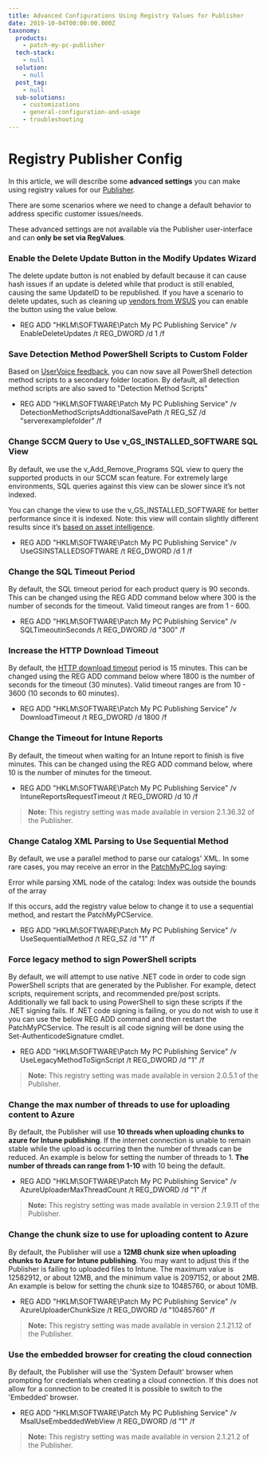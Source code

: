 ```yaml
---
title: Advanced Configurations Using Registry Values for Publisher
date: 2019-10-04T00:00:00.000Z
taxonomy:
  products:
    - patch-my-pc-publisher
  tech-stack:
    - null
  solution:
    - null
  post_tag:
    - null
  sub-solutions:
    - customizations
    - general-configuration-and-usage
    - troubleshooting
---
```


# Registry Publisher Config

In this article, we will describe some **advanced settings** you can make using registry values for our [Publisher](../../docs/).

There are some scenarios where we need to change a default behavior to address specific customer issues/needs.&#x20;

These advanced settings are not available via the Publisher user-interface and can **only be set via RegValues**.

### Enable the Delete Update Button in the Modify Updates Wizard

The delete update button is not enabled by default because it can cause hash issues if an update is deleted while that product is still enabled, causing the same UpdateID to be republished. If you have a scenario to delete updates, such as cleaning up [vendors from WSUS](../../an-error-occurred-while-publishing-an-update-to-wsus-publishing-operation-failed-too-many-locally-published-categories/) you can enable the button using the value below.

* REG ADD "HKLM\SOFTWARE\Patch My PC Publishing Service" /v EnableDeleteUpdates /t REG\_DWORD /d 1 /f

### Save Detection Method PowerShell Scripts to Custom Folder

Based on [UserVoice feedback](https://ideas.patchmypc.com/ideas/PATCHMYPC-I-317), you can now save all PowerShell detection method scripts to a secondary folder location. By default, all detection method scripts are also saved to "Detection Method Scripts"

* REG ADD "HKLM\SOFTWARE\Patch My PC Publishing Service" /v DetectionMethodScriptsAddtionalSavePath /t REG\_SZ /d "serverexamplefolder" /f

### Change SCCM Query to Use v\_GS\_INSTALLED\_SOFTWARE SQL View

By default, we use the v\_Add\_Remove\_Programs SQL view to query the supported products in our SCCM scan feature. For extremely large environments, SQL queries against this view can be slower since it’s not indexed.

You can change the view to use the v\_GS\_INSTALLED\_SOFTWARE for better performance since it is indexed. Note: this view will contain slightly different results since it’s [based on asset intelligence](https://www.enhansoft.com/configuration-manager-and-asset-intelligence/).

* REG ADD "HKLM\SOFTWARE\Patch My PC Publishing Service" /v UseGSINSTALLEDSOFTWARE /t REG\_DWORD /d 1 /f

### Change the SQL Timeout Period

By default, the SQL timeout period for each product query is 90 seconds. This can be changed using the REG ADD command below where 300 is the number of seconds for the timeout. Valid timeout ranges are from 1 - 600.

* REG ADD "HKLM\SOFTWARE\Patch My PC Publishing Service" /v SQLTimeoutinSeconds /t REG\_DWORD /d "300" /f

### Increase the HTTP Download Timeout

By default, the [HTTP download timeout](https://docs.microsoft.com/en-us/dotnet/api/system.net.httpwebrequest.timeout?view=netframework-4.8) period is 15 minutes. This can be changed using the REG ADD command below where 1800 is the number of seconds for the timeout (30 minutes). Valid timeout ranges are from 10 - 3600 (10 seconds to 60 minutes).

* REG ADD "HKLM\SOFTWARE\Patch My PC Publishing Service" /v DownloadTimeout /t REG\_DWORD /d 1800 /f

### Change the Timeout for Intune Reports

By default, the timeout when waiting for an Intune report to finish is five minutes. This can be changed using the REG ADD command below, where 10 is the number of minutes for the timeout.

* REG ADD "HKLM\SOFTWARE\Patch My PC Publishing Service" /v IntuneReportsRequestTimeout /t REG\_DWORD /d 10 /f

> **Note:** This registry setting was made available in version 2.1.36.32 of the Publisher.

### Change Catalog XML Parsing to Use Sequential Method

By default, we use a parallel method to parse our catalogs' XML. In some rare cases, you may receive an error in the [PatchMyPC.log](https://patchmypc.com/collecting-log-files-for-patch-my-pc-support#publishing-service-logs) saying:

Error while parsing XML node of the catalog: Index was outside the bounds of the array

If this occurs, add the registry value below to change it to use a sequential method, and restart the PatchMyPCService.

* REG ADD "HKLM\SOFTWARE\Patch My PC Publishing Service" /v UseSequentialMethod /t REG\_SZ /d "1" /f

### Force legacy method to sign PowerShell scripts

By default, we will attempt to use native .NET code in order to code sign PowerShell scripts that are generated by the Publisher. For example, detect scripts, requirement scripts, and recommended pre/post scripts. Additionally we fall back to using PowerShell to sign these scripts if the .NET signing fails. If .NET code signing is failing, or you do not wish to use it you can use the below REG ADD command and then restart the PatchMyPCService. The result is all code signing will be done using the Set-AuthenticodeSignature cmdlet.

* REG ADD "HKLM\SOFTWARE\Patch My PC Publishing Service" /v UseLegacyMethodToSignScript /t REG\_DWORD /d "1" /f

> **Note:** This registry setting was made available in version 2.0.5.1 of the Publisher.

### Change the max number of threads to use for uploading content to Azure

By default, the Publisher will use **10 threads when uploading chunks to azure for Intune publishing**. If the internet connection is unable to remain stable while the upload is occurring then the number of threads can be reduced. An example is below for setting the number of threads to 1. **The number of threads can range from 1-10** with 10 being the default.

* REG ADD "HKLM\SOFTWARE\Patch My PC Publishing Service" /v AzureUploaderMaxThreadCount /t REG\_DWORD /d "1" /f

> **Note:** This registry setting was made available in version 2.1.9.11 of the Publisher.

### Change the chunk size to use for uploading content to Azure

By default, the Publisher will use a **12MB chunk size when uploading chunks to Azure for Intune publishing**. You may want to adjust this if the Publisher is failing to uploaded files to Intune. The maximum value is 12582912, or about 12MB, and the minimum value is 2097152, or about 2MB. An example is below for setting the chunk size to 10485760, or about 10MB.

* REG ADD "HKLM\SOFTWARE\Patch My PC Publishing Service" /v AzureUploaderChunkSize /t REG\_DWORD /d "10485760" /f

> **Note:** This registry setting was made available in version 2.1.21.12 of the Publisher.

### Use the embedded browser for creating the cloud connection

By default, the Publisher will use the 'System Default' browser when prompting for credentials when creating a cloud connection. If this does not allow for a connection to be created it is possible to switch to the 'Embedded' browser.

* REG ADD "HKLM\SOFTWARE\Patch My PC Publishing Service" /v MsalUseEmbeddedWebView /t REG\_DWORD /d "1" /f

> **Note:** This registry setting was made available in version 2.1.21.2 of the Publisher.